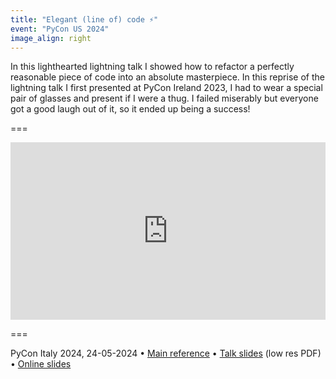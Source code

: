 ```yaml
---
title: "Elegant (line of) code ⚡️"
event: "PyCon US 2024"
image_align: right
---
```


In this lighthearted lightning talk I showed how to refactor a perfectly reasonable piece of code into an absolute masterpiece.
In this reprise of the lightning talk I first presented at PyCon Ireland 2023, I had to wear a special pair of glasses and present if I were a thug.
I failed miserably but everyone got a good laugh out of it, so it ended up being a success!

===

<iframe width="100%" style="aspect-ratio: 560/315" src="https://www.youtube.com/embed/nI8I4NiXyaQ" title="Elegant (line of) code ⚡️ – lightning talk by Rodrigo Girão Serrão at PyCon Italy 2024S" frameborder="0" allow="accelerometer; autoplay; clipboard-write; encrypted-media; gyroscope; picture-in-picture; web-share" allowfullscreen></iframe>

===

PyCon Italy 2024, 24-05-2024 • [Main reference](https://mathspp.com/blog/single-line-calculator) • [Talk slides][pdf-slides] (low res PDF) • [Online slides][snappify-slides]


[pdf-slides]: https://github.com/mathspp/talks/blob/main/20240524_pycon-italy-elegant-line-of-code/slides.pdf
[snappify-slides]: https://snappify.com/view/1ac1517f-fe09-43c7-afc8-cd4153fbca74
